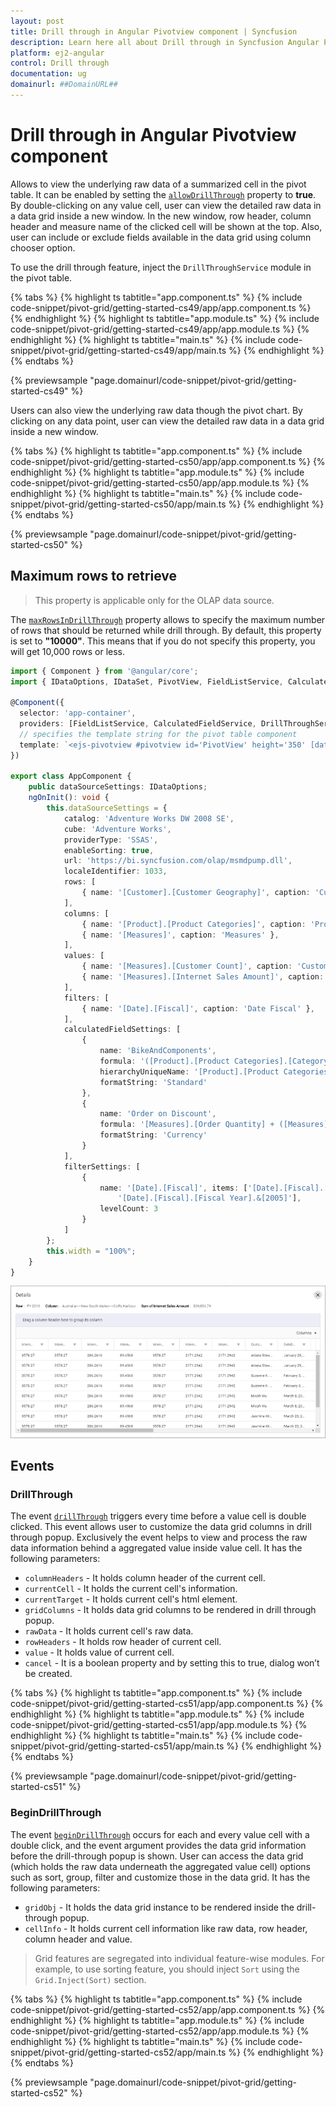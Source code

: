 ```yaml
---
layout: post
title: Drill through in Angular Pivotview component | Syncfusion
description: Learn here all about Drill through in Syncfusion Angular Pivotview component of Syncfusion Essential JS 2 and more.
platform: ej2-angular
control: Drill through 
documentation: ug
domainurl: ##DomainURL##
---
```


# Drill through in Angular Pivotview component

Allows to view the underlying raw data of a summarized cell in the pivot table. It can be enabled by setting the [`allowDrillThrough`](https://ej2.syncfusion.com/angular/documentation/api/pivotview#allowdrillthrough) property to **true**. By double-clicking on any value cell, user can view the detailed raw data in a data grid inside a new window. In the new window, row header, column header and measure name of the clicked cell will be shown at the top. Also, user can include or exclude fields available in the data grid using column chooser option.

To use the drill through feature, inject the `DrillThroughService` module in the pivot table.

{% tabs %}
{% highlight ts tabtitle="app.component.ts" %}
{% include code-snippet/pivot-grid/getting-started-cs49/app/app.component.ts %}
{% endhighlight %}
{% highlight ts tabtitle="app.module.ts" %}
{% include code-snippet/pivot-grid/getting-started-cs49/app/app.module.ts %}
{% endhighlight %}
{% highlight ts tabtitle="main.ts" %}
{% include code-snippet/pivot-grid/getting-started-cs49/app/main.ts %}
{% endhighlight %}
{% endtabs %}
  
{% previewsample "page.domainurl/code-snippet/pivot-grid/getting-started-cs49" %}

Users can also view the underlying raw data though the pivot chart. By clicking on any data point, user can view the detailed raw data in a data grid inside a new window.

{% tabs %}
{% highlight ts tabtitle="app.component.ts" %}
{% include code-snippet/pivot-grid/getting-started-cs50/app/app.component.ts %}
{% endhighlight %}
{% highlight ts tabtitle="app.module.ts" %}
{% include code-snippet/pivot-grid/getting-started-cs50/app/app.module.ts %}
{% endhighlight %}
{% highlight ts tabtitle="main.ts" %}
{% include code-snippet/pivot-grid/getting-started-cs50/app/main.ts %}
{% endhighlight %}
{% endtabs %}
  
{% previewsample "page.domainurl/code-snippet/pivot-grid/getting-started-cs50" %}

## Maximum rows to retrieve

> This property is applicable only for the OLAP data source.

The [`maxRowsInDrillThrough`](https://ej2.syncfusion.com/react/documentation/api/pivotview/#maxrowsindrillthrough) property allows to specify the maximum number of rows that should be returned while drill through. By default, this property is set to **"10000"**. This means that if you do not specify this property, you will get 10,000 rows or less.

```typescript
import { Component } from '@angular/core';
import { IDataOptions, IDataSet, PivotView, FieldListService, CalculatedFieldService, DrillThroughService } from '@syncfusion/ej2-angular-pivotview';

@Component({
  selector: 'app-container',
  providers: [FieldListService, CalculatedFieldService, DrillThroughService],
  // specifies the template string for the pivot table component
  template: `<ejs-pivotview #pivotview id='PivotView' height='350' [dataSourceSettings]=dataSourceSettings [width]=width allowDrillThrough='true' maxRowsInDrillThrough='10' allowCalculatedField='true' showFieldList='true'></ejs-pivotview>`
})

export class AppComponent {
    public dataSourceSettings: IDataOptions;
    ngOnInit(): void {
        this.dataSourceSettings = {
            catalog: 'Adventure Works DW 2008 SE',
            cube: 'Adventure Works',
            providerType: 'SSAS',
            enableSorting: true,
            url: 'https://bi.syncfusion.com/olap/msmdpump.dll',
            localeIdentifier: 1033,
            rows: [
                { name: '[Customer].[Customer Geography]', caption: 'Customer Geography' },
            ],
            columns: [
                { name: '[Product].[Product Categories]', caption: 'Product Categories' },
                { name: '[Measures]', caption: 'Measures' },
            ],
            values: [
                { name: '[Measures].[Customer Count]', caption: 'Customer Count' },
                { name: '[Measures].[Internet Sales Amount]', caption: 'Internet Sales Amount' }
            ],
            filters: [
                { name: '[Date].[Fiscal]', caption: 'Date Fiscal' },
            ],
            calculatedFieldSettings: [
                {
                    name: 'BikeAndComponents',
                    formula: '([Product].[Product Categories].[Category].[Bikes] + [Product].[Product Categories].[Category].[Components] )',
                    hierarchyUniqueName: '[Product].[Product Categories]',
                    formatString: 'Standard'
                },
                {
                    name: 'Order on Discount',
                    formula: '[Measures].[Order Quantity] + ([Measures].[Order Quantity] * 0.10)',
                    formatString: 'Currency'
                }
            ],
            filterSettings: [
                {
                    name: '[Date].[Fiscal]', items: ['[Date].[Fiscal].[Fiscal Quarter].&[2002]&[4]',
                        '[Date].[Fiscal].[Fiscal Year].&[2005]'],
                    levelCount: 3
                }
            ]
        };
        this.width = "100%";
    }
}
```

![output](images/maxrows.png)

## Events

### DrillThrough

The event [`drillThrough`](https://ej2.syncfusion.com/vue/documentation/api/pivotview#drillthrough) triggers every time before a value cell is double clicked. This event allows user to customize the data grid columns in drill through popup. Exclusively the event helps to view and process the raw data information behind a aggregated value inside value cell. It has the following parameters:

* `columnHeaders` - It holds column header of the current cell.
* `currentCell` - It holds the current cell's information.
* `currentTarget` - It holds current cell's html element.
* `gridColumns` - It holds data grid columns to be rendered in drill through popup.
* `rawData` - It holds current cell's raw data.
* `rowHeaders` - It holds row header of current cell.
* `value` - It holds value of current cell.
* `cancel` - It is a boolean property and by setting this to true, dialog won’t be created.

{% tabs %}
{% highlight ts tabtitle="app.component.ts" %}
{% include code-snippet/pivot-grid/getting-started-cs51/app/app.component.ts %}
{% endhighlight %}
{% highlight ts tabtitle="app.module.ts" %}
{% include code-snippet/pivot-grid/getting-started-cs51/app/app.module.ts %}
{% endhighlight %}
{% highlight ts tabtitle="main.ts" %}
{% include code-snippet/pivot-grid/getting-started-cs51/app/main.ts %}
{% endhighlight %}
{% endtabs %}
  
{% previewsample "page.domainurl/code-snippet/pivot-grid/getting-started-cs51" %}

### BeginDrillThrough

The event [`beginDrillThrough`](https://ej2.syncfusion.com/angular/documentation/api/pivotview#begindrillthrough) occurs for each and every value cell with a double click, and the event argument provides the data grid information before the drill-through popup is shown. User can access the data grid (which holds the raw data underneath the aggregated value cell) options such as sort, group, filter and customize those in the data grid. It has the following parameters:

* `gridObj` - It holds the data grid instance to be rendered inside the drill-through popup.
* `cellInfo` - It holds current cell information like raw data, row header, column header and value.

> Grid features are segregated into individual feature-wise modules. For example, to use sorting feature, you should inject `Sort` using the `Grid.Inject(Sort)` section.

{% tabs %}
{% highlight ts tabtitle="app.component.ts" %}
{% include code-snippet/pivot-grid/getting-started-cs52/app/app.component.ts %}
{% endhighlight %}
{% highlight ts tabtitle="app.module.ts" %}
{% include code-snippet/pivot-grid/getting-started-cs52/app/app.module.ts %}
{% endhighlight %}
{% highlight ts tabtitle="main.ts" %}
{% include code-snippet/pivot-grid/getting-started-cs52/app/main.ts %}
{% endhighlight %}
{% endtabs %}
  
{% previewsample "page.domainurl/code-snippet/pivot-grid/getting-started-cs52" %}